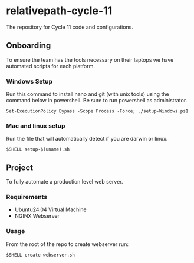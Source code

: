 # relativepath-cycle-11
The repository for Cycle 11 code and configurations.

## Onboarding
To ensure the team has the tools necessary on their laptops we have automated scripts for each platform.

### Windows Setup
Run this command to install nano and git (with unix tools) using the command below in powershell.
Be sure to run powershell as administrator.

`Set-ExecutionPolicy Bypass -Scope Process -Force; ./setup-Windows.ps1` 

### Mac and linux setup
Run the file that will automatically detect if you are darwin or linux. 

`$SHELL setup-$(uname).sh`

## Project

To fully automate a production level web server.

### Requirements

* Ubuntu24.04 Virtual Machine
* NGINX Webserver

### Usage

From the root of the repo to create webserver run:

`$SHELL create-webserver.sh`

